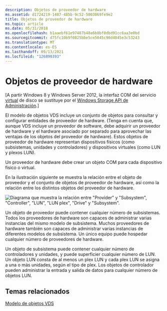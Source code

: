 ```yaml
---
description: Objetos de proveedor de hardware
ms.assetid: d1724219-1487-485b-9c52-5003069fe9e2
title: Objetos de proveedor de hardware
ms.topic: article
ms.date: 05/31/2018
ms.openlocfilehash: b1aaebf61e97487b48a6b8bf0dbd91cc6aa3e0bd
ms.sourcegitcommit: d75fc10b9f0825bbe5ce5045c90d4045e3c53243
ms.translationtype: MT
ms.contentlocale: es-ES
ms.lasthandoff: 09/13/2021
ms.locfileid: "126890393"
---
```

# <a name="hardware-provider-objects"></a>Objetos de proveedor de hardware

\[A partir Windows 8 y Windows Server 2012, la interfaz COM del servicio [virtual](virtual-disk-service-portal.md) de disco se sustituye por el [Windows Storage API de Administración](/previous-versions/windows/desktop/stormgmt/windows-storage-management-api-portal).\]

El modelo de objetos VDS incluye un conjunto de objetos para consultar y configurar entidades de proveedor de hardware. (Tenga en cuenta que, aunque VDS incluye un proveedor de software, debe adquirir un proveedor de hardware y el hardware asociado por separado para aprovechar las ventajas de los objetos del proveedor de hardware). Estos objetos de proveedor de hardware representan dispositivos físicos (como subsistemas, unidades y controladores) y dispositivos virtuales (como LUN y plexos LUN).

Un proveedor de hardware debe crear un objeto COM para cada dispositivo físico o virtual.

En la ilustración siguiente se muestra la relación entre el objeto de proveedor y el conjunto de objetos de proveedor de hardware, así como la relación entre los distintos objetos del proveedor de hardware.

![Diagrama que muestra la relación entre "Provider" y "Subsystem", "Controller", "LUN", "LUN plex", "Drive" y "Subsystem". ](images/vdshwobjects.png)

Un objeto de proveedor puede contener cualquier número de subsistemas. Todos los proveedores de hardware son capaces de administrar varias instancias del mismo modelo de subsistema. Muchos proveedores de hardware también son capaces de administrar varias instancias de diferentes modelos de subsistema. Un único equipo puede hospedar cualquier número de proveedores de hardware.

Un objeto de subsistema puede contener cualquier número de controladores y unidades, y puede superficier cualquier número de LUN. Un objeto LUN consta de al menos un plex LUN y cada plex LUN se asigna a una o más unidades, según el tipo de plex. Los objetos de controlador pueden administrar la entrada y salida de datos para cualquier número de objetos LUN.

## <a name="related-topics"></a>Temas relacionados

<dl> <dt>

[Modelo de objetos VDS](vds-object-model.md)
</dt> </dl>

 

 
